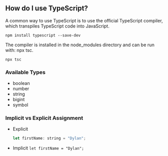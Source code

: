 ## How do I use TypeScript?
A common way to use TypeScript is to use the official TypeScript compiler, which transpiles TypeScript code into JavaScript.

`npm install typescript --save-dev`

The compiler is installed in the node_modules directory and can be run with: npx tsc.

`npx tsc`


### Available Types
- boolean
- number
- string
- bigint
- symbol

### Implicit vs Explicit Assignment
- Explicit
	```javascript
	let firstName: string = "Dylan";
	```

- Implicit
`let firstName = "Dylan";`
